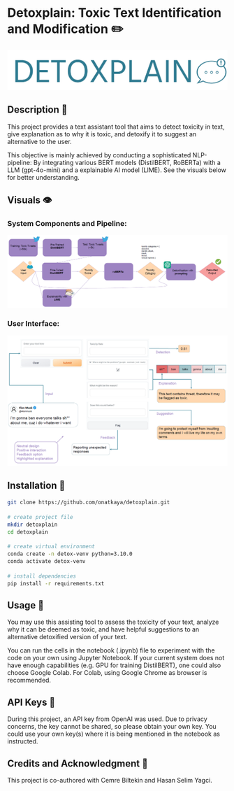 # Detoxplain: Toxic Text Identification and Modification ✏️

![Detoxplain](images/detoxplain_logo.PNG "Our Logo")

## Description 🤖
This project provides a text assistant tool that aims to detect toxicity in text, give explanation as to why it is toxic, and detoxify it to suggest an alternative to the user.

This objective is mainly achieved by conducting a sophisticated NLP-pipeline: By integrating various BERT models (DistilBERT, RoBERTa) with a LLM (gpt-4o-mini) and a explainable AI model (LIME). See the visuals below for better understanding.

## Visuals 👁

### System Components and Pipeline:

![Pipeline](images/pipeline_components.PNG "System Components and Pipeline")

### User Interface:

![Pipeline](images/user_interface.PNG "User Interface")

## Installation 🔧

```bash
git clone https://github.com/onatkaya/detoxplain.git

# create project file
mkdir detoxplain
cd detoxplain

# create virtual environment
conda create -n detox-venv python=3.10.0
conda activate detox-venv

# install dependencies
pip install -r requirements.txt
```

## Usage 🤳
You may use this assisting tool to assess the toxicity of your text, analyze why it can be deemed as toxic, and have helpful suggestions to an alternative detoxified version of your text.

You can run the cells in the notebook (.ipynb) file to experiment with the code on your own using Jupyter Notebook. If your current system does not have enough capabilities (e.g. GPU for training DistilBERT), one could also choose Google Colab. For Colab, using Google Chrome as browser is recommended.

## API Keys 🔑
During this project, an API key from OpenAI was used. Due to privacy concerns, the key cannot be shared, so please obtain your own key. You could use your own key(s) where it is being mentioned in the notebook as instructed.

## Credits and Acknowledgment 👾
This project is co-authored with Cemre Biltekin and Hasan Selim Yagci.
